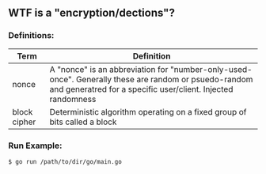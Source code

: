## WTF is a "encryption/dections"?



### Definitions:
| Term      | Definition |
| ----------- | ----------- |
| nonce      | A "nonce" is an abbreviation for "number-only-used-once". Generally these are random or psuedo-random and generatred for a specific user/client. Injected randomness  |
| block cipher   | Deterministic algorithm operating on a fixed group of bits called a block |


### Run Example:
```
$ go run /path/to/dir/go/main.go
```